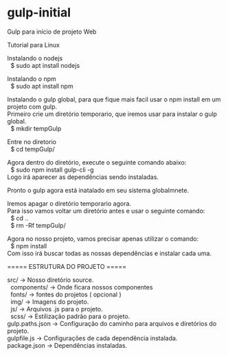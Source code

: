 # gulp-initial
Gulp para início de projeto Web

Tutorial para Linux

Instalando o nodejs<br>
&nbsp;&nbsp;$ sudo apt install nodejs

Instalando o npm<br>
&nbsp;&nbsp;$ sudo apt install npm

Instalando o gulp global, para que fique mais facil usar o npm install em um projeto com gulp.<br>
  Primeiro crie um diretório temporario, que iremos usar para instalar o gulp global.<br>
 &nbsp;&nbsp;$ mkdir tempGulp
 
  Entre no diretorio<br>
 &nbsp;&nbsp;$ cd tempGulp/<br>

  Agora dentro do diretório, execute o seguinte comando abaixo:<br>
 &nbsp;&nbsp;$ sudo npm install gulp-cli -g<br>
  Logo irá aparecer as dependências sendo instaladas.<br>
 
  Pronto o gulp agora está inatalado em seu sistema globalmnete.<br>
 
  Iremos apagar o diretório temporario agora.<br>
  Para isso vamos voltar um diretório antes e usar o seguinte comando:<br>
 &nbsp;&nbsp;$ cd ..<br>
 &nbsp;&nbsp;$ rm -Rf tempGulp/<br>

  Agora no nosso projeto, vamos precisar apenas utilizar o comando:<br>
 &nbsp;&nbsp;$ npm install<br>
  Com isso irá buscar todas as nossas dependências e instalar cada uma.<br>


===== ESTRUTURA DO PROJETO =====
<p>
src/  -> Nosso diretório source.<br>
  &nbsp;&nbsp;components/ -> Onde ficara nossos componentes<br>
  &nbsp;&nbsp;fonts/ -> fontes do projetos ( opcional )<br>
  &nbsp;&nbsp;img/ -> Imagens do projeto.<br>
  &nbsp;&nbsp;js/ -> Arquivos .js para o projeto.<br>
  &nbsp;&nbsp;scss/ -> Estilização padrão para o projeto.<br>
gulp.paths.json -> Configuração do caminho para arquivos e diretórios do projeto.<br>
gulpfile.js -> Configurações de cada dependência instalada.<br>
package.json -> Dependências instaladas.<br>
 </p>
